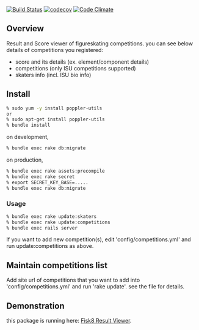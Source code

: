 [![Build Status](https://travis-ci.org/atarukodaka/fisk8_result_viewer.svg?branch=master)](https://travis-ci.org/atarukodaka/fisk8_result_viewer)
[![codecov](https://codecov.io/gh/atarukodaka/fisk8_result_viewer/branch/master/graph/badge.svg)](https://codecov.io/gh/atarukodaka/fisk8_result_viewer)
[![Code Climate](https://codeclimate.com/github/atarukodaka/fisk8_result_viewer/badges/gpa.svg)](https://codeclimate.com/github/atarukodaka/fisk8_result_viewer)

## Overview
Result and Score viewer of figureskating competitions. you can see below details of competitions you registered:

- score and its details (ex. element/component details)
- competitions (only ISU competitions supported)
- skaters info (incl. ISU bio info)


## Install

```sh
% sudo yum -y install poppler-utils 
or 
% sudo apt-get install poppler-utils
% bundle install
```

on development,

```sh
% bundle exec rake db:migrate
```

on production,
```sh
% bundle exec rake assets:precompile
% bundle exec rake secret
% export SECRET_KEY_BASE=.....
% bundle exec rake db:migrate
```

### Usage
```sh
% bundle exec rake update:skaters
% bundle exec rake update:competitions
% bundle exec rails server
```

If you want to add new competition(s), edit 'config/competitions.yml' and run update:competitions as above.

## Maintain competitions list

Add site url of competitions that you want to add into 'config/competitions.yml' and run 'rake update'. see the file for details.


## Demonstration
this package is running here: [Fisk8 Result Viewer](https://fisk8-result-viewer.herokuapp.com).
